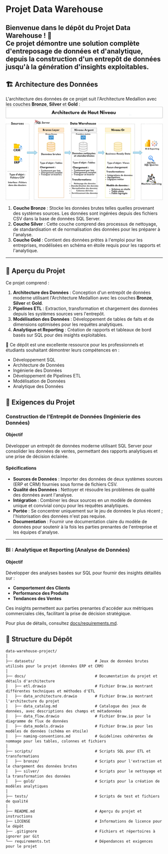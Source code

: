 # Projet Data Warehouse

Bienvenue dans le dépôt du **Projet Data Warehouse** ! 🚀  
Ce projet démontre une solution complète d'entreposage de données et d'analytique, depuis la construction d'un entrepôt de données jusqu'à la génération d'insights exploitables. 
---
## 🏗️ Architecture des Données

L'architecture des données de ce projet suit l'Architecture Medallion avec les couches **Bronze**, **Silver** et **Gold** :
![Architecture des Données](docs/data_architecture.png)

1. **Couche Bronze** : Stocke les données brutes telles quelles provenant des systèmes sources. Les données sont ingérées depuis des fichiers CSV dans la base de données SQL Server.
2. **Couche Silver** : Cette couche comprend des processus de nettoyage, de standardisation et de normalisation des données pour les préparer à l'analyse.
3. **Couche Gold** : Contient des données prêtes à l'emploi pour les entreprises, modélisées en schéma en étoile requis pour les rapports et l'analytique.

---
## 📖 Aperçu du Projet

Ce projet comprend :

1. **Architecture des Données** : Conception d'un entrepôt de données moderne utilisant l'Architecture Medallion avec les couches **Bronze**, **Silver** et **Gold**.
2. **Pipelines ETL** : Extraction, transformation et chargement des données depuis les systèmes sources vers l'entrepôt.
3. **Modélisation des Données** : Développement de tables de faits et de dimensions optimisées pour les requêtes analytiques.
4. **Analytique et Reporting** : Création de rapports et tableaux de bord basés sur SQL pour des insights exploitables.

🎯 Ce dépôt est une excellente ressource pour les professionnels et étudiants souhaitant démontrer leurs compétences en :
- Développement SQL
- Architecture de Données
- Ingénierie des Données  
- Développement de Pipelines ETL  
- Modélisation de Données  
- Analytique des Données  



## 🚀 Exigences du Projet

### Construction de l'Entrepôt de Données (Ingénierie des Données)

#### Objectif
Développer un entrepôt de données moderne utilisant SQL Server pour consolider les données de ventes, permettant des rapports analytiques et une prise de décision éclairée.

#### Spécifications
- **Sources de Données** : Importer des données de deux systèmes sources (ERP et CRM) fournies sous forme de fichiers CSV.
- **Qualité des Données** : Nettoyer et résoudre les problèmes de qualité des données avant l'analyse.
- **Intégration** : Combiner les deux sources en un modèle de données unique et convivial conçu pour les requêtes analytiques.
- **Portée** : Se concentrer uniquement sur le jeu de données le plus récent ; l'historisation des données n'est pas requise.
- **Documentation** : Fournir une documentation claire du modèle de données pour soutenir à la fois les parties prenantes de l'entreprise et les équipes d'analyse.

---

### BI : Analytique et Reporting (Analyse de Données)

#### Objectif
Développer des analyses basées sur SQL pour fournir des insights détaillés sur :
- **Comportement des Clients**
- **Performance des Produits**
- **Tendances des Ventes**

Ces insights permettent aux parties prenantes d'accéder aux métriques commerciales clés, facilitant la prise de décision stratégique.  

Pour plus de détails, consultez [docs/requirements.md](docs/requirements.md).

## 📂 Structure du Dépôt
```
data-warehouse-project/
│
├── datasets/                           # Jeux de données brutes utilisés pour le projet (données ERP et CRM)
│
├── docs/                               # Documentation du projet et détails d'architecture
│   ├── etl.drawio                      # Fichier Draw.io montrant différentes techniques et méthodes d'ETL
│   ├── data_architecture.drawio        # Fichier Draw.io montrant l'architecture du projet
│   ├── data_catalog.md                 # Catalogue des jeux de données, avec descriptions des champs et métadonnées
│   ├── data_flow.drawio                # Fichier Draw.io pour le diagramme de flux de données
│   ├── data_models.drawio              # Fichier Draw.io pour les modèles de données (schéma en étoile)
│   ├── naming-conventions.md           # Guidelines cohérentes de nommage pour les tables, colonnes et fichiers
│
├── scripts/                            # Scripts SQL pour ETL et transformations
│   ├── bronze/                         # Scripts pour l'extraction et le chargement des données brutes
│   ├── silver/                         # Scripts pour le nettoyage et la transformation des données
│   ├── gold/                           # Scripts pour la création de modèles analytiques
│
├── tests/                              # Scripts de test et fichiers de qualité
│
├── README.md                           # Aperçu du projet et instructions
├── LICENSE                             # Informations de licence pour le dépôt
├── .gitignore                          # Fichiers et répertoires à ignorer par Git
└── requirements.txt                    # Dépendances et exigences pour le projet


